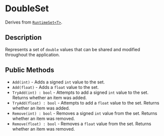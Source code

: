 # DoubleSet

Derives from [`RuntimeSet<T>`](runtime-set.md).

## Description

Represents a set of `double` values that can be shared and modified throughout the application.

## Public Methods

- `Add(int)` - Adds a signed `int` value to the set.
- `Add(float)` - Adds a `float` value to the set.
- `TryAdd(int) : bool` - Attempts to add a signed `int` value to the set. Returns whether an item was added.
- `TryAdd(float) : bool` - Attempts to add a `float` value to the set. Returns whether an item was added.
- `Remove(int) : bool` - Removes a signed `int` value from the set. Returns whether an item was removed.
- `Remove(float) : bool` - Removes a `float` value from the set. Returns whether an item was removed.
